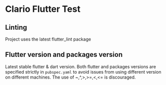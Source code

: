# Clario Flutter Test

## Linting

Project uses the latest flutter_lint package

## Flutter version and packages version

Latest stable flutter & dart version. Both flutter and packages versions are specified strictly in `pubspec.yaml` to avoid issues from using different version on different machines. The use of ~,^,>,>=,<,<= is discouraged.
